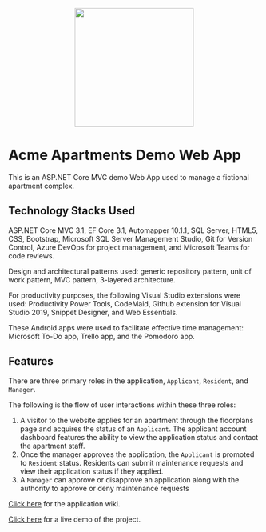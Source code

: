 <p align="center">
  <img width=238 src="https://user-images.githubusercontent.com/19508650/136641363-54ee714c-3495-4f74-93ab-d0f91e8b4ed9.jpg" />
</p>

# Acme Apartments Demo Web App

This is an ASP.NET Core MVC demo Web App used to manage a fictional apartment complex.

## Technology Stacks Used

ASP.NET Core MVC 3.1, EF Core 3.1, Automapper 10.1.1, SQL Server, HTML5, CSS, Bootstrap, Microsoft SQL Server Management Studio, Git for Version Control, Azure DevOps for project management, and Microsoft Teams for code reviews.

Design and architectural patterns used: generic repository pattern, unit of work pattern, MVC pattern, 3-layered architecture.

For productivity purposes, the following Visual Studio extensions were used: Productivity Power Tools, CodeMaid, Github extension for Visual Studio 2019, Snippet Designer, and Web Essentials. 

These Android apps were used to facilitate effective time management: Microsoft To-Do app, Trello app, and the Pomodoro app.

## Features

There are three primary roles in the application, `Applicant`, `Resident`, and `Manager`.

The following is the flow of user interactions within these three roles: 

1. A visitor to the website applies for an apartment through the floorplans page and acquires the status of an `Applicant`. The applicant account dashboard features the ability to view the application status and contact the apartment staff.
2. Once the manager approves the application, the `Applicant` is promoted to `Resident` status. Residents can submit maintenance requests and view their application status if they applied. 
3. A `Manager` can approve or disapprove an application along with the authority to approve or deny maintenance requests

[Click here](https://github.com/rajndev/Acme-Apartments-ASP.NET-Core-Demo-Web-App/wiki) for the application wiki.

[Click here](https://acmeapartments.rajnarayanan.com) for a live demo of the project.
